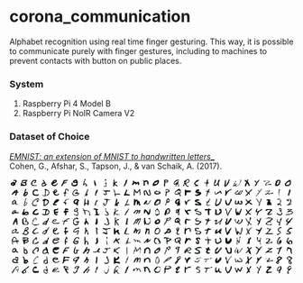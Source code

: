 # corona_communication

Alphabet recognition using real time finger gesturing. This way, it is possible to communicate purely with finger gestures, including to machines to prevent contacts with button on public places.

### System

1. Raspberry Pi 4 Model B
2. Raspberry Pi NoIR Camera V2 

### Dataset of Choice

[_EMNIST: an extension of MNIST to handwritten letters__](http://arxiv.org/abs/1702.05373)
<br>
Cohen, G., Afshar, S., Tapson, J., & van Schaik, A. (2017).
<br>


![](sample_images/emnist_example.png)
